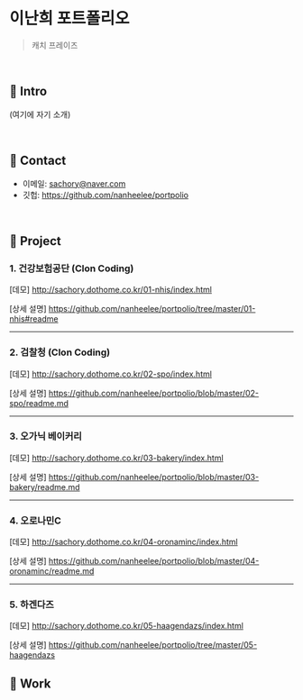 # 이난희 포트폴리오
>캐치 프레이즈

</br>

## :pushpin: Intro
(여기에 자기 소개)

</br>

## :pushpin: Contact
- 이메일: sachory@naver.com
- 깃헙: https://github.com/nanheelee/portpolio

</br>

## :pushpin: Project
### 1. 건강보험공단 (Clon Coding)

[데모] http://sachory.dothome.co.kr/01-nhis/index.html

[상세 설명] https://github.com/nanheelee/portpolio/tree/master/01-nhis#readme

---

### 2. 검찰청 (Clon Coding)

[데모] http://sachory.dothome.co.kr/02-spo/index.html

[상세 설명] https://github.com/nanheelee/portpolio/blob/master/02-spo/readme.md

---

### 3. 오가닉 베이커리 

[데모] http://sachory.dothome.co.kr/03-bakery/index.html

[상세 설명] https://github.com/nanheelee/portpolio/blob/master/03-bakery/readme.md

---

### 4. 오로나민C 

[데모] http://sachory.dothome.co.kr/04-oronaminc/index.html

[상세 설명] https://github.com/nanheelee/portpolio/blob/master/04-oronaminc/readme.md

---

### 5. 하겐다즈 

[데모] http://sachory.dothome.co.kr/05-haagendazs/index.html

[상세 설명] https://github.com/nanheelee/portpolio/tree/master/05-haagendazs


## :pushpin: Work

